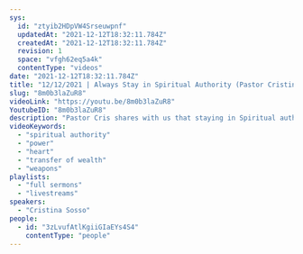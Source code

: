 ```yaml
---
sys:
  id: "ztyib2HDpVW4Srseuwpnf"
  updatedAt: "2021-12-12T18:32:11.784Z"
  createdAt: "2021-12-12T18:32:11.784Z"
  revision: 1
  space: "vfgh62eq5a4k"
  contentType: "videos"
date: "2021-12-12T18:32:11.784Z"
title: "12/12/2021 | Always Stay in Spiritual Authority (Pastor Cristina Sosso)"
slug: "8m0b3laZuR8"
videoLink: "https://youtu.be/8m0b3laZuR8"
YoutubeID: "8m0b3laZuR8"
description: "Pastor Cris shares with us that staying in Spiritual authority is necessary because authority is a powerful weapon. God gave us authority to reign over the kingdoms of the world so we need to take our authority by force. She also mentions that our heart is going to determine if we are ready for the Transfer of Wealth."
videoKeywords:
  - "spiritual authority"
  - "power"
  - "heart"
  - "transfer of wealth"
  - "weapons"
playlists:
  - "full sermons"
  - "livestreams"
speakers:
  - "Cristina Sosso"
people:
  - id: "3zLvufAtlKgiiGIaEYs4S4"
    contentType: "people"
---
```

